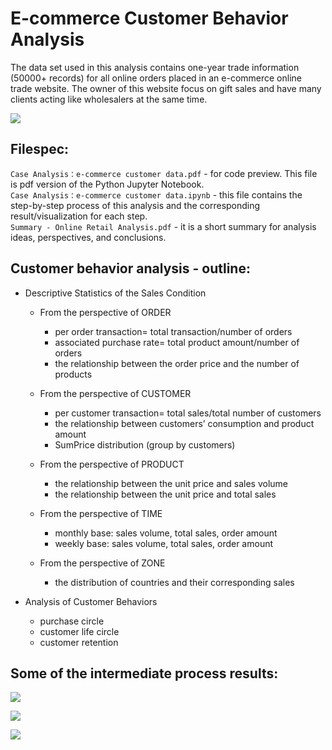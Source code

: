 # E-commerce Customer Behavior Analysis
The data set used in this analysis contains one-year trade information (50000+ records) for all online orders placed in an e-commerce online trade website. The owner of this website focus on gift sales and have many clients acting like wholesalers at the same time.

![](https://github.com/NorahCC/E-commerce_Customer_Behavior_Analysis/blob/master/img/img_5.png)
## Filespec:
`Case Analysis：e-commerce customer data.pdf` - for code preview. This file is pdf version of the Python Jupyter Notebook. \
`Case Analysis：e-commerce customer data.ipynb` - this file contains the step-by-step process of this analysis and the corresponding result/visualization for each step.\
`Summary - Online Retail Analysis.pdf` - it is a short summary for analysis ideas, perspectives, and conclusions.
## Customer behavior analysis - outline:
* Descriptive Statistics of the Sales Condition

  * From the perspective of ORDER
    * per order transaction= total transaction/number of orders
    * associated purchase rate= total product amount/number of orders
    * the relationship between the order price and the number of products

  * From the perspective of CUSTOMER
    * per customer transaction= total sales/total number of customers
    * the relationship between customers’ consumption and product amount
    * SumPrice distribution (group by customers)

  * From the perspective of PRODUCT
    * the relationship between the unit price and sales volume
    * the relationship between the unit price and total sales

  * From the perspective of TIME
    * monthly base: sales volume, total sales, order amount
    * weekly base: sales volume, total sales, order amount

  * From the perspective of ZONE
    * the distribution of countries and their corresponding sales

* Analysis of Customer Behaviors

  * purchase circle
  * customer life circle
  * customer retention
## Some of the intermediate process results:
![](https://github.com/NorahCC/E-commerce_Customer_Behavior_Analysis/blob/master/img/img_6.png)

![](https://github.com/NorahCC/E-commerce_Customer_Behavior_Analysis/blob/master/img/img_1.png)

![](https://github.com/NorahCC/E-commerce_Customer_Behavior_Analysis/blob/master/img/img_2.png)
